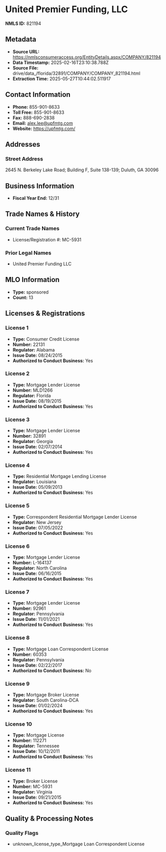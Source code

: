 # United Premier Funding, LLC

**NMLS ID:** 821194

## Metadata
- **Source URL:** https://nmlsconsumeraccess.org/EntityDetails.aspx/COMPANY/821194
- **Data Timestamp:** 2025-02-16T23:10:38.788Z
- **Source File:** drive/data_/florida/32891/COMPANY/COMPANY_821194.html
- **Extraction Time:** 2025-05-27T10:44:02.511917

## Contact Information
- **Phone:** 855-901-8633
- **Toll Free:** 855-901-8633
- **Fax:** 888-690-2838
- **Email:** alex.lee@upfmtg.com
- **Website:** https://upfmtg.com/

## Addresses
### Street Address
2645 N. Berkeley Lake Road; Building F, Suite 138-139; Duluth, GA 30096

## Business Information
- **Fiscal Year End:** 12/31

## Trade Names & History
### Current Trade Names
- License/Registration #: MC-5931

### Prior Legal Names
- United Premier Funding LLC

## MLO Information
- **Type:** sponsored
- **Count:** 13

## Licenses & Registrations

### License 1
- **Type:** Consumer Credit License
- **Number:** 22131
- **Regulator:** Alabama
- **Issue Date:** 08/24/2015
- **Authorized to Conduct Business:** Yes

### License 2
- **Type:** Mortgage Lender License
- **Number:** MLD1266
- **Regulator:** Florida
- **Issue Date:** 08/19/2015
- **Authorized to Conduct Business:** Yes

### License 3
- **Type:** Mortgage Lender License
- **Number:** 32891
- **Regulator:** Georgia
- **Issue Date:** 02/07/2014
- **Authorized to Conduct Business:** Yes

### License 4
- **Type:** Residential Mortgage Lending License
- **Regulator:** Louisiana
- **Issue Date:** 05/09/2013
- **Authorized to Conduct Business:** Yes

### License 5
- **Type:** Correspondent Residential Mortgage Lender License
- **Regulator:** New Jersey
- **Issue Date:** 07/05/2022
- **Authorized to Conduct Business:** Yes

### License 6
- **Type:** Mortgage Lender License
- **Number:** L-164137
- **Regulator:** North Carolina
- **Issue Date:** 06/16/2015
- **Authorized to Conduct Business:** Yes

### License 7
- **Type:** Mortgage Lender License
- **Number:** 92961
- **Regulator:** Pennsylvania
- **Issue Date:** 11/01/2021
- **Authorized to Conduct Business:** Yes

### License 8
- **Type:** Mortgage Loan Correspondent License
- **Number:** 60353
- **Regulator:** Pennsylvania
- **Issue Date:** 02/22/2017
- **Authorized to Conduct Business:** No

### License 9
- **Type:** Mortgage Broker License
- **Regulator:** South Carolina-DCA
- **Issue Date:** 01/02/2024
- **Authorized to Conduct Business:** Yes

### License 10
- **Type:** Mortgage License
- **Number:** 112271
- **Regulator:** Tennessee
- **Issue Date:** 10/12/2011
- **Authorized to Conduct Business:** Yes

### License 11
- **Type:** Broker License
- **Number:** MC-5931
- **Regulator:** Virginia
- **Issue Date:** 09/21/2015
- **Authorized to Conduct Business:** Yes

## Quality & Processing Notes
### Quality Flags
- unknown_license_type_Mortgage Loan Correspondent License
